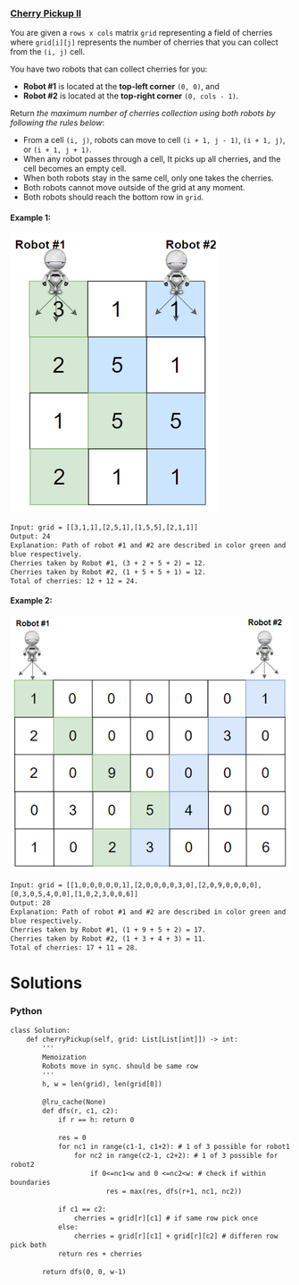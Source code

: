 ### [Cherry Pickup II](https://leetcode.com/problems/cherry-pickup-ii/) <br>

You are given a `rows x cols` matrix `grid` representing a field of cherries where `grid[i][j]` represents the number of cherries that you can collect from the `(i, j)` cell.

You have two robots that can collect cherries for you:

 - **Robot #1** is located at the **top-left corner** `(0, 0)`, and
 - **Robot #2** is located at the **top-right corner** `(0, cols - 1)`.

Return *the maximum number of cherries collection using both robots by following the rules below*:

 - From a cell `(i, j)`, robots can move to cell `(i + 1, j - 1)`, `(i + 1, j)`, or `(i + 1, j + 1)`.
 - When any robot passes through a cell, It picks up all cherries, and the cell becomes an empty cell.
 - When both robots stay in the same cell, only one takes the cherries.
 - Both robots cannot move outside of the grid at any moment.
 - Both robots should reach the bottom row in `grid`.


#### Example 1:
<img src="../../../../../images/1463sample_1_1802.png">

```
Input: grid = [[3,1,1],[2,5,1],[1,5,5],[2,1,1]]
Output: 24
Explanation: Path of robot #1 and #2 are described in color green and blue respectively.
Cherries taken by Robot #1, (3 + 2 + 5 + 2) = 12.
Cherries taken by Robot #2, (1 + 5 + 5 + 1) = 12.
Total of cherries: 12 + 12 = 24.

```

#### Example 2:
<img src="../../../../../images/1463sample_2_1802.png">

```
Input: grid = [[1,0,0,0,0,0,1],[2,0,0,0,0,3,0],[2,0,9,0,0,0,0],[0,3,0,5,4,0,0],[1,0,2,3,0,0,6]]
Output: 28
Explanation: Path of robot #1 and #2 are described in color green and blue respectively.
Cherries taken by Robot #1, (1 + 9 + 5 + 2) = 17.
Cherries taken by Robot #2, (1 + 3 + 4 + 3) = 11.
Total of cherries: 17 + 11 = 28.

```


# Solutions

### Python
```
class Solution:
    def cherryPickup(self, grid: List[List[int]]) -> int:
        '''
        Memoization
        Robots move in sync. should be same row
        '''
        h, w = len(grid), len(grid[0])

        @lru_cache(None)
        def dfs(r, c1, c2):
            if r == h: return 0
                            
            res = 0
            for nc1 in range(c1-1, c1+2): # 1 of 3 possible for robot1
                for nc2 in range(c2-1, c2+2): # 1 of 3 possible for robot2
                    if 0<=nc1<w and 0 <=nc2<w: # check if within boundaries
                        res = max(res, dfs(r+1, nc1, nc2))
                        
            if c1 == c2:
                cherries = grid[r][c1] # if same row pick once
            else:
                cherries = grid[r][c1] + grid[r][c2] # differen row pick both
            return res + cherries

        return dfs(0, 0, w-1)
```
